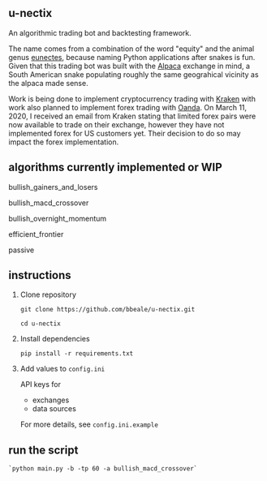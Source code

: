 ## u-nectix

An algorithmic trading bot and backtesting framework. 

The name comes from a combination of the word "equity" and the animal genus [eunectes](https://en.wikipedia.org/wiki/Eunectes), because naming Python applications after snakes is fun. Given that this trading bot was built with the [Alpaca](https://alpaca.markets/) exchange in mind, a South American snake populating roughly the same geograhical vicinity as the alpaca made sense. 

Work is being done to implement cryptocurrency trading with [Kraken](https://www.kraken.com) with work also planned to implement forex trading with [Oanda](https://www.oanda.com). On March 11, 2020, I received an email from Kraken stating that limited forex pairs were now available to trade on their exchange, however they have not implemented forex for US customers yet. Their decision to do so may impact the forex implementation.

## algorithms currently implemented or WIP

  bullish_gainers_and_losers
  
  bullish_macd_crossover
  
  bullish_overnight_momentum
  
  efficient_frontier
  
  passive

## instructions

1. Clone repository

    `git clone https://github.com/bbeale/u-nectix.git`

    `cd u-nectix`

2. Install dependencies

    `pip install -r requirements.txt`

3. Add values to `config.ini`
   
   API keys for 
    - exchanges 
    - data sources
    
   For more details, see `config.ini.example` 

## run the script

    `python main.py -b -tp 60 -a bullish_macd_crossover`   

